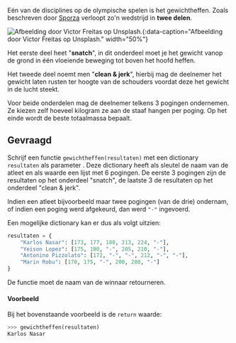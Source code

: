 Eén van de disciplines op de olympische spelen is het gewichtheffen. Zoals beschreven door <a href="https://sporza.be/nl/2024/07/10/drie-pogingen-in-de-snatch-en-clean-jerk-het-olympische-gewichtheffen-uitgelegd~1720605908255/" target=_blank>Sporza</a> verloopt zo'n wedstrijd in **twee delen**. 

![Afbeelding door Victor Freitas op Unsplash.](media/victor-freitas.jpg "Afbeelding door Victor Freitas op Unsplash."){:data-caption="Afbeelding door Victor Freitas op Unsplash." width="50%"}

Het eerste deel heet "**snatch**", in dit onderdeel moet je het gewicht vanop de grond in één vloeiende beweging tot boven het hoofd heffen.

Het tweede deel noemt men "**clean & jerk**", hierbij mag de deelnemer het gewicht laten rusten ter hoogte van de schouders voordat deze het gewicht in de lucht steekt.

Voor beide onderdelen mag de deelnemer telkens 3 pogingen ondernemen. Ze kiezen zelf hoeveel kilogram ze aan de staaf hangen per poging. Op het einde wordt de beste totaalmassa bepaalt.

## Gevraagd
Schrijf een functie `gewichtheffen(resultaten)` met een dictionary `resultaten` als parameter . Deze dictionary heeft als sleutel de naam van de atleet en als waarde een lijst met 6 pogingen. De eerste 3 pogingen zijn de resultaten op het onderdeel "snatch", de laatste 3 de resultaten op het onderdeel "clean & jerk".

Indien een atleet bijvoorbeeld maar twee pogingen (van de drie) ondernam, of indien een poging werd afgekeurd, dan werd `"-"` ingevoerd.

Een mogelijke dictionary kan er dus als volgt uitzien:

```python
resultaten = {
    "Karlos Nasar": [173, 177, 180, 213, 224, "-"],
    "Yeison Lopez": [175, 180, "-", 205, 210, "-"],
    "Antonino Pizzolato": [172, "-", "-", 212, "-", "-"],
    "Marin Robu": [170, 175, "-", 200, 208, "-"]
}
```

De functie moet de naam van de winnaar retourneren.

#### Voorbeeld

Bij het bovenstaande voorbeeld is de `return` waarde:
```python
>>> gewichtheffen(resultaten)
Karlos Nasar
```